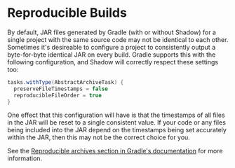# Reproducible Builds

By default, JAR files generated by Gradle (with or without Shadow) for a single project with the same source code may not be identical to each other. Sometimes it's desireable to configure a project to consistently output a byte-for-byte identical JAR on every build. Gradle supports this with the following configuration, and Shadow will correctly respect these settings too:

```groovy
tasks.withType(AbstractArchiveTask) {
  preserveFileTimestamps = false
  reproducibleFileOrder = true
}
```

One effect that this configuration will have is that the timestamps of all files in the JAR will be reset to a single consistent value. If your code or any files being included into the JAR depend on the timestamps being set accurately within the JAR, then this may not be the correct choice for you.

See the [Reproducible archives section in Gradle's documentation](https://docs.gradle.org/4.9/userguide/working_with_files.html#sec:reproducible_archives) for more information.
